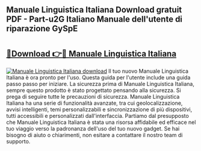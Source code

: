 ## Manuale Linguistica Italiana Download gratuit PDF - Part-u2G Italiano Manuale dell'utente di riparazione GySpE

# <h2><a href="http://dfb81p.blite.top/?on=Manuale+Linguistica+Italiana">🔗Download 👉🔴 Manuale Linguistica Italiana</a></h2>

[![Manuale Linguistica Italiana download](https://i.imgur.com/lujVjoI.png)](http://dfb81p.blite.top/?on=Manuale+Linguistica+Italiana)
Il tuo nuovo Manuale Linguistica Italiana è ora pronto per l'uso. Questa guida per l'utente include una guida passo passo per iniziare. La sicurezza prima di Manuale Linguistica Italiana, sempre questo prodotto è stato progettato pensando alla sicurezza. Si prega di seguire tutte le precauzioni di sicurezza. Manuale Linguistica Italiana ha una serie di funzionalità avanzate, tra cui geolocalizzazione, avvisi intelligenti, temi personalizzabili e sincronizzazione di più dispositivi, tutti accessibili e personalizzati dall'interfaccia. Partiamo dal presupposto che Manuale Linguistica Italiana è stata una risorsa affidabile ed efficace nel tuo viaggio verso la padronanza dell'uso del tuo nuovo gadget. Se hai bisogno di aiuto o chiarimenti, non esitare a contattare il nostro team di supporto.
